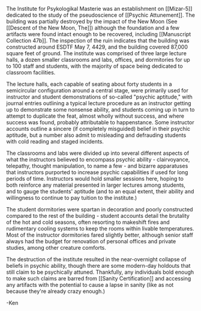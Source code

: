 The Institute for Psykologikal Masterie was an establishment on [[Mizar-5]] dedicated to the study of the pseudoscience of [[Psychic Attunement]]. The building was partially destroyed by the impact of the New Moon (See [[Descent of the New Moon, The]]) although the foundation and a few artifacts were found intact enough to be recovered, including [[Manuscript Collection 47b]]. The inspection of the ruin indicates that the building was constructed around ESDTF May 7, 4429, and the building covered 87,000 square feet of ground. The institute was comprised of three large lecture halls, a dozen smaller classrooms and labs, offices, and dormitories for up to 100 staff and students, with the majority of space being dedicated to classroom facilities.

The lecture halls, each capable of seating about forty students in a semicircular configuration around a central stage, were primarily used for instructor and student demonstrations of so-called "psychic aptitude," with journal entries outlining a typical lecture procedure as an instructor getting up to demonstrate some nonsense ability, and students coming up in turn to attempt to duplicate the feat, almost wholly without success, and where success was found, probably attributable to happenstance. Some instructor accounts outline a sincere (if completely misguided) belief in their psychic aptitude, but a number also admit to misleading and defrauding students with cold reading and staged incidents.

The classrooms and labs were divided up into several different aspects of what the instructors believed to encompass psychic ability - clairvoyance, telepathy, thought manipulation, to name a few - and bizarre apparatuses that instructors purported to increase psychic capabilities if used for long periods of time. Instructors would hold smaller sessions here, hoping to both reinforce any material presented in larger lectures among students, and to gauge the students' aptitude (and to an equal extent, their ability and willingness to continue to pay tuition to the institute.)

The student dormitories were spartan in decoration and poorly constructed compared to the rest of the building - student accounts detail the brutality of the hot and cold seasons, often resorting to makeshift fires and rudimentary cooling systems to keep the rooms within livable temperatures. Most of the instructor dormitories fared slightly better, although senior staff always had the budget for renovation of personal offices and private studies, among other creature comforts.

The destruction of the institute resulted in the near-overnight collapse of beliefs in psychic ability, though there are some modern-day holdouts that still claim to be psychically attuned. Thankfully, any individuals bold enough to make such claims are barred from [[Sanity Certification]] and accessing any artifacts with the potential to cause a lapse in sanity (like as not because they're already crazy enough.)

-Ken
